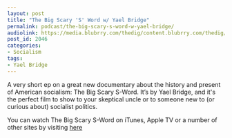 ```yaml
---
layout: post
title: "The Big Scary 'S' Word w/ Yael Bridge"
permalink: podcast/the-big-scary-s-word-w-yael-bridge/
audiolink: https://media.blubrry.com/thedig/content.blubrry.com/thedig/The_Dig-EP_326-Bridge.mp3
post_id: 2046
categories: 
- Socialism
tags: 
- Yael Bridge
---
```


A very short ep on a great new documentary about the history and present of American socialism: The Big Scary S-Word. It’s by Yael Bridge, and it's the perfect film to show to your skeptical uncle or to someone new to (or curious about) socialist politics. 

You can watch The Big Scary S-Word on iTunes, Apple TV or a number of other sites by visiting [here](https://www.socialismmovie.com/screenings)